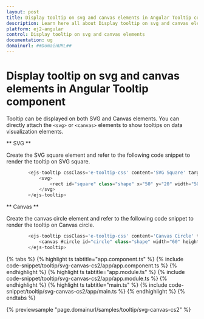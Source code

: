 ```yaml
---
layout: post
title: Display tooltip on svg and canvas elements in Angular Tooltip component | Syncfusion
description: Learn here all about Display tooltip on svg and canvas elements in Syncfusion Angular Tooltip component of Syncfusion Essential JS 2 and more.
platform: ej2-angular
control: Display tooltip on svg and canvas elements 
documentation: ug
domainurl: ##DomainURL##
---
```


# Display tooltip on svg and canvas elements in Angular Tooltip component

Tooltip can be displayed on both SVG and Canvas elements. You can directly attach the `<svg>` or `<canvas>` elements to show tooltips on data visualization elements.

** SVG **

Create the SVG square element and refer to the following code snippet to render the tooltip on SVG square.

```typescript
        <ejs-tooltip cssClass='e-tooltip-css' content='SVG Square' target='#square'>
            <svg>
                <rect id="square" class="shape" x="50" y="20" width="50" height="50" style="fill:#FDA600;stroke:none;stroke-width:5;stroke-opacity:0.9" />
            </svg>
        </ejs-tooltip>
```

** Canvas **

Create the canvas circle element and refer to the following code snippet to render the tooltip on Canvas circle.

```typescript
        <ejs-tooltip cssClass='e-tooltip-css' content='Canvas Circle' target='#circle'>
            <canvas #circle id="circle" class="shape" width="60" height="60"></canvas>
        </ejs-tooltip>
```

{% tabs %}
{% highlight ts tabtitle="app.component.ts" %}
{% include code-snippet/tooltip/svg-canvas-cs2/app/app.component.ts %}
{% endhighlight %}
{% highlight ts tabtitle="app.module.ts" %}
{% include code-snippet/tooltip/svg-canvas-cs2/app/app.module.ts %}
{% endhighlight %}
{% highlight ts tabtitle="main.ts" %}
{% include code-snippet/tooltip/svg-canvas-cs2/app/main.ts %}
{% endhighlight %}
{% endtabs %}
  
{% previewsample "page.domainurl/samples/tooltip/svg-canvas-cs2" %}
